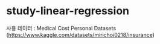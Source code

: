 # study-linear-regression

사용 데이터 : Medical Cost Personal Datasets (https://www.kaggle.com/datasets/mirichoi0218/insurance)
